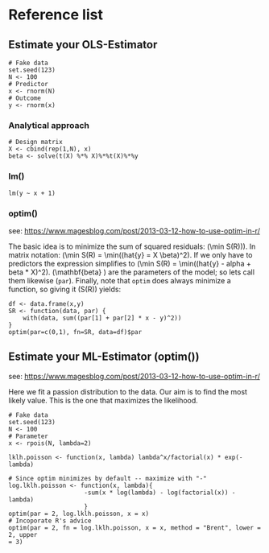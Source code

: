 # Reference list

## Estimate your OLS-Estimator

```
# Fake data
set.seed(123)
N <- 100
# Predictor
x <- rnorm(N)
# Outcome
y <- rnorm(x)
```

### Analytical approach 

```
# Design matrix
X <- cbind(rep(1,N), x)
beta <- solve(t(X) %*% X)%*%t(X)%*%y
```

### lm()

```
lm(y ~ x + 1)
```

### optim()
see: <https://www.magesblog.com/post/2013-03-12-how-to-use-optim-in-r/>

The basic idea is to minimize the sum of squared residuals: \(\min S(R))\). In
matrix notation: \(\min S(R) = \min(\(hat{y} = X \beta)^2\). If we only have to
predictors the expression simplifies to \(\min S(R) = \min(\(hat{y} - alpha +
beta * X)^2\). \(\mathbf{beta} \) are the parameters of the model; so lets call
them likewise (`par`). Finally, note that `optim` does always minimize a
function, so giving it \(S(R)\) yields: 

```
df <- data.frame(x,y)
SR <- function(data, par) {
    with(data, sum((par[1] + par[2] * x - y)^2))
}
optim(par=c(0,1), fn=SR, data=df)$par
```

## Estimate your ML-Estimator (optim())
see: <https://www.magesblog.com/post/2013-03-12-how-to-use-optim-in-r/>

Here we fit a passion distribution to the data. Our aim is to find the most
likely value. This is the one that maximizes the likelihood.

```
# Fake data
set.seed(123)
N <- 100
# Parameter 
x <- rpois(N, lambda=2)
```

```
lklh.poisson <- function(x, lambda) lambda^x/factorial(x) * exp(-lambda)

# Since optim minimizes by default -- maximize with "-"
log.lklh.poisson <- function(x, lambda){ 
                     -sum(x * log(lambda) - log(factorial(x)) - lambda) 
                     }
optim(par = 2, log.lklh.poisson, x = x)
# Incoporate R's advice
optim(par = 2, fn = log.lklh.poisson, x = x, method = "Brent", lower = 2, upper
= 3)
```

